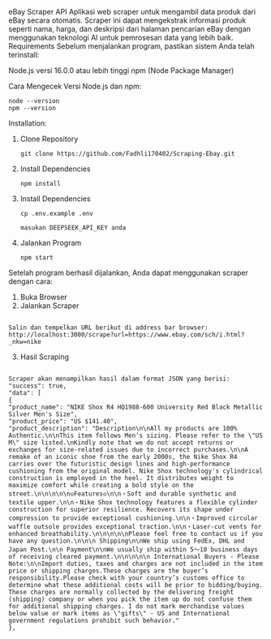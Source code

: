 eBay Scraper API
Aplikasi web scraper untuk mengambil data produk dari eBay secara otomatis. Scraper ini dapat mengekstrak informasi produk seperti nama, harga, dan deskripsi dari halaman pencarian eBay dengan menggunakan teknologi AI untuk pemrosesan data yang lebih baik.
Requirements
Sebelum menjalankan program, pastikan sistem Anda telah terinstall:

Node.js versi 16.0.0 atau lebih tinggi
npm (Node Package Manager)

Cara Mengecek Versi Node.js dan npm:

```
node --version
npm --version
```

Installation:

1.  Clone Repository

    ```
    git clone https://github.com/Fadhli170402/Scraping-Ebay.git
    ```

2.  Install Dependencies

    ```
    npm install
    ```

3.  Install Dependencies

    ```
    cp .env.example .env
    ```

    ```
    masukan DEEPSEEK_API_KEY anda
    ```

4.  Jalankan Program

    ```
    npm start
    ```

Setelah program berhasil dijalankan, Anda dapat menggunakan scraper dengan cara:

1. Buka Browser
2. Jalankan Scraper

```

Salin dan tempelkan URL berikut di address bar browser:
http://localhost:3000/scrape?url=https://www.ebay.com/sch/i.html?_nkw=nike

```

3. Hasil Scraping

```

Scraper akan menampilkan hasil dalam format JSON yang berisi:
"success": true,
"data": [
{
"product_name": "NIKE Shox R4 HQ1988-600 University Red Black Metallic Silver Men's Size",
"product_price": "US $141.40",
"product_description": "Description\n\nAll my products are 100% Authentic.\n\nThis item follows Men’s sizing. Please refer to the \"US M\" size listed.\nKindly note that we do not accept returns or exchanges for size-related issues due to incorrect purchases.\n\nA remake of an iconic shoe from the early 2000s, the Nike Shox R4 carries over the futuristic design lines and high-performance cushioning from the original model. Nike Shox technology's cylindrical construction is employed in the heel. It distributes weight to maximize comfort while creating a bold style on the street.\n\n\n\n\n◇Features◇\n\n・Soft and durable synthetic and textile upper.\n\n・Nike Shox technology features a flexible cylinder construction for superior resilience. Recovers its shape under compression to provide exceptional cushioning.\n\n・Improved circular waffle outsole provides exceptional traction.\n\n・Laser-cut vents for enhanced breathability.\n\n\n\n\nPlease feel free to contact us if you have any question.\n\n\n Shipping\n\nWe ship using FedEx, DHL and Japan Post.\n\n Payment\n\nWe usually ship within 5〜10 business days of receiving cleared payment.\n\n\n\n\n International Buyers - Please Note:\n\nImport duties, taxes and charges are not included in the item price or shipping charges.These charges are the buyer’s responsibility.Please check with your country’s customs office to determine what these additional costs will be prior to bidding/buying. These charges are normally collected by the delivering freight (shipping) company or when you pick the item up do not confuse them for additional shipping charges. I do not mark merchandise values below value or mark items as \"gifts\" - US and International government regulations prohibit such behavior."
},

```
